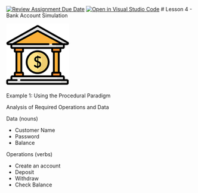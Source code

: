 [![Review Assignment Due Date](https://classroom.github.com/assets/deadline-readme-button-24ddc0f5d75046c5622901739e7c5dd533143b0c8e959d652212380cedb1ea36.svg)](https://classroom.github.com/a/6wmKLzR9)
[![Open in Visual Studio Code](https://classroom.github.com/assets/open-in-vscode-718a45dd9cf7e7f842a935f5ebbe5719a5e09af4491e668f4dbf3b35d5cca122.svg)](https://classroom.github.com/online_ide?assignment_repo_id=15103905&assignment_repo_type=AssignmentRepo)
﻿# Lesson 4 - Bank Account Simulation

![Alt text](./assets/Bank.png)



Example 1: Using the Procedural Paradigm

Analysis of Required Operations and Data

Data (nouns)

- Customer Name
- Password
- Balance

Operations (verbs)

- Create an account
- Deposit
- Withdraw
- Check Balance
